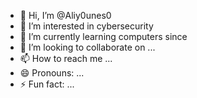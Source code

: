 - 👋 Hi, I’m @Aliy0unes0
- 👀 I’m interested in cybersecurity
- 🌱 I’m currently learning  computers since
- 💞️ I’m looking to collaborate on ...
- 📫 How to reach me ...
- 😄 Pronouns: ...
- ⚡ Fun fact: ...

<!---
Aliy0unes0/Aliy0unes0 is a ✨ special ✨ repository because its `README.md` (this file) appears on your GitHub profile.
You can click the Preview link to take a look at your changes.
--->
